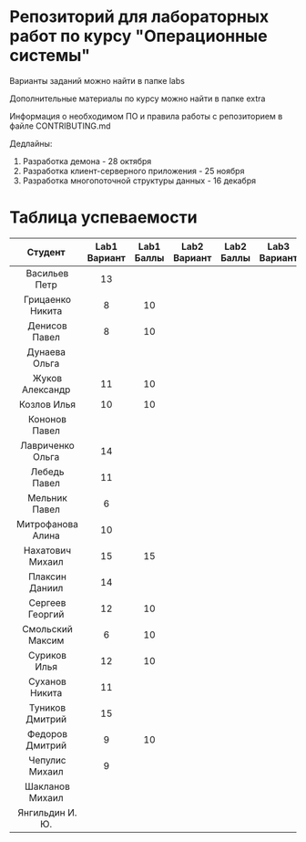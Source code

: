 # Репозиторий для лабораторных работ по курсу "Операционные системы"

Варианты заданий можно найти в папке labs

Дополнительные материалы по курсу можно найти в папке extra

Информация о необходимом ПО и правила работы с репозиторием в файле CONTRIBUTING.md

Дедлайны:
1. Разработка демона - 28 октября
2. Разработка клиент-серверного приложения - 25 ноября
3. Разработка многопоточной структуры данных - 16 декабря

# Таблица успеваемости
| Студент | Lab1 Вариант | Lab1 Баллы | Lab2 Вариант | Lab2 Баллы| Lab3 Вариант | Lab3 Баллы | Сумма |
| :---: | :---: | :---: | :---: | :---: | :---: | :---: | :---: |
| Васильев Петр |13|||||||||
| Грицаенко Никита |8|10|||||10|
| Денисов Павел |8|10|||||10|
| Дунаева Ольга ||||||||
| Жуков Александр |11|10|||||10|
| Козлов Илья |10|10|||||10|
| Кононов Павел ||||||||
| Лавриченко Ольга |14|||||||
| Лебедь Павел |11|||||||
| Мельник Павел |6|||||||
| Митрофанова Алина |10|||||||
| Нахатович Михаил |15|15|||||15|
| Плаксин Даниил |14|||||||
| Сергеев Георгий |12|10|||||10|
| Смольский Максим |6|10|||||10|
| Суриков Илья |12|10|||||10|
| Суханов Никита |11|||||||
| Туников Дмитрий |15|||||||
| Федоров Дмитрий |9|10|||||10|
| Чепулис Михаил |9|||||||
| Шакланов Михаил ||||||||
| Янгильдин И. Ю. ||||||||
